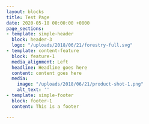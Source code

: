 ```yaml
---
layout: blocks
title: Test Page
date: 2020-05-18 00:00:00 +0800
page_sections:
- template: simple-header
  block: header-3
  logo: "/uploads/2018/06/21/forestry-full.svg"
- template: content-feature
  block: feature-1
  media_alignment: Left
  headline: Headline goes here
  content: content goes here
  media:
    image: "/uploads/2018/06/21/product-shot-1.png"
    alt_text: ''
- template: simple-footer
  block: footer-1
  content: This is a footer

---
```

